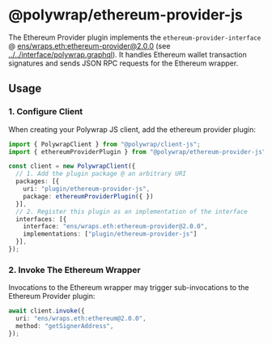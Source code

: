 # @polywrap/ethereum-provider-js
The Ethereum Provider plugin implements the `ethereum-provider-interface` @ [ens/wraps.eth:ethereum-provider@2.0.0](https://app.ens.domains/name/wraps.eth/details) (see [../../interface/polywrap.graphql](../../interface/polywrap.graphql)). It handles Ethereum wallet transaction signatures and sends JSON RPC requests for the Ethereum wrapper.

## Usage
### 1. Configure Client
When creating your Polywrap JS client, add the ethereum provider plugin:
```typescript
import { PolywrapClient } from "@polywrap/client-js";
import { ethereumProviderPlugin } from "@polywrap/ethereum-provider-js";

const client = new PolywrapClient({
  // 1. Add the plugin package @ an arbitrary URI
  packages: [{
    uri: "plugin/ethereum-provider-js",
    package: ethereumProviderPlugin({ })
  }],
  // 2. Register this plugin as an implementation of the interface
  interfaces: [{
    interface: "ens/wraps.eth:ethereum-provider@2.0.0",
    implementations: ["plugin/ethereum-provider-js"]
  }],
});
```

### 2. Invoke The Ethereum Wrapper
Invocations to the Ethereum wrapper may trigger sub-invocations to the Ethereum Provider plugin:
```typescript
await client.invoke({
  uri: "ens/wraps.eth:ethereum@2.0.0",
  method: "getSignerAddress",
});
```
